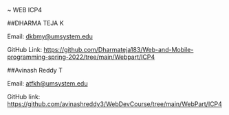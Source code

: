 
~ WEB ICP4

##DHARMA TEJA K

Email: dkbmy@umsystem.edu

GitHub Link:  https://github.com/Dharmateja183/Web-and-Mobile-programming-spring-2022/tree/main/Webpart/ICP4



##Avinash Reddy T

Email: atfkh@umsystem.edu

GitHub link: https://github.com/avinashreddy3/WebDevCourse/tree/main/WebPart/ICP4
